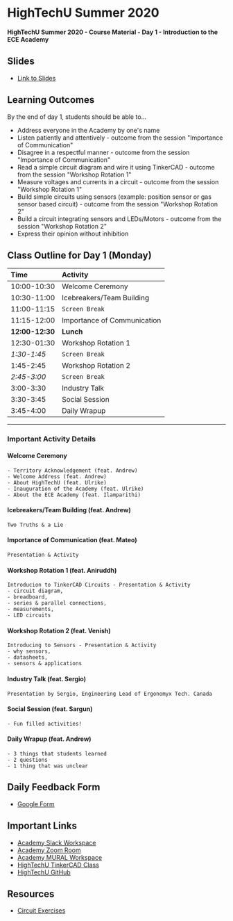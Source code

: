 # HighTechU Summer 2020

**HighTechU Summer 2020 - Course Material - Day 1 - Introduction to the ECE Academy**

## Slides

* [Link to Slides](Link)

## Learning Outcomes
By the end of day 1, students should be able to...
* Address everyone in the Academy by one's name 
* Listen patiently and attentively - outcome from the session "Importance of Communication" 
* Disagree in a respectful manner - outcome from the session "Importance of Communication"
* Read a simple circuit diagram and wire it using TinkerCAD - outcome from the session "Workshop Rotation 1"
* Measure voltages and currents in a circuit -  outcome from the session "Workshop Rotation 1"
* Build simple circuits using sensors (example: position sensor or gas sensor based circuit) - outcome from the session "Workshop Rotation 2"
* Build a circuit integrating sensors and LEDs/Motors - outcome from the session "Workshop Rotation 2"
* Express their opinion without inhibition

## Class Outline for Day 1 (Monday)

|Time|Activity|
|:---|:---|
|10:00-10:30| Welcome Ceremony| 
|10:30-11:00|Icebreakers/Team Building|
|11:00-11:15|`Screen Break`|
|11:15-12:00|Importance of Communication| 
|**12:00-12:30**|**Lunch**|
|12:30-01:30|Workshop Rotation 1| 
|*1:30-1:45*|`Screen Break`|
|1:45-2:45|Workshop Rotation 2| 
|*2:45-3:00*|`Screen Break`|
|3:00-3:30|Industry Talk| 
|3:30-3:45|Social Session| 
|3:45-4:00|Daily Wrapup| 

---

### Important Activity Details

#### Welcome Ceremony
```
- Territory Acknowledgement (feat. Andrew)
- Welcome Address (feat. Andrew)
- About HighTechU (feat. Ulrike)
- Inauguration of the Academy (feat. Ulrike)
- About the ECE Academy (feat. Ilamparithi)
```

#### Icebreakers/Team Building (feat. Andrew)
```
Two Truths & a Lie
```
#### Importance of Communication (feat. Mateo)
```
Presentation & Activity
```
#### Workshop Rotation 1 (feat. Aniruddh)
```
Introducion to TinkerCAD Circuits - Presentation & Activity 
- circuit diagram, 
- breadboard, 
- series & parallel connections, 
- measurements, 
- LED circuits
```
#### Workshop Rotation 2 (feat. Venish)
```
Introducing to Sensors - Presentation & Activity
- why sensors, 
- datasheets, 
- sensors & applications
```
#### Industry Talk (feat. Sergio)
```
Presentation by Sergio, Engineering Lead of Ergonomyx Tech. Canada
```
#### Social Session (feat. Sargun)
```
- Fun filled activities! 
```

#### Daily Wrapup (feat. Andrew)
```
- 3 things that students learned
- 2 questions
- 1 thing that was unclear 
```
## Daily Feedback Form

* [Google Form](https://forms.gle/6QYUvJgdpayUTzVF9)

## Important Links

* [Academy Slack Workspace](https://hightechuacademy.slack.com/)
* [Academy Zoom Room](https://uvic.zoom.us/j/96555007331?pwd=L0luTWY5ckprWTY4SDR5NHJrNk5XZz09)
* [Academy MURAL Workspace](https://app.mural.co/t/hightechu8022)
* [HighTechU TinkerCAD Class](https://www.tinkercad.com/joinclass/LMX28FG7ZT7Q)
* [HighTechU GitHub](https://github.com/hightechu/hightechu-summer2020) 

## Resources

* [Circuit Exercises](https://github.com/hightechu/hightechu-summer2020/tree/master/day1/Workshop_1-IntroToTinkerCAD)
